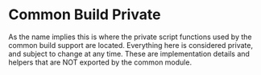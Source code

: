 # Common Build Private
As the name implies this is where the private script functions used by the common build
support are located. Everything here is considered private, and subject to change at
any time. These are implementation details and helpers that are NOT exported by the
common module.

